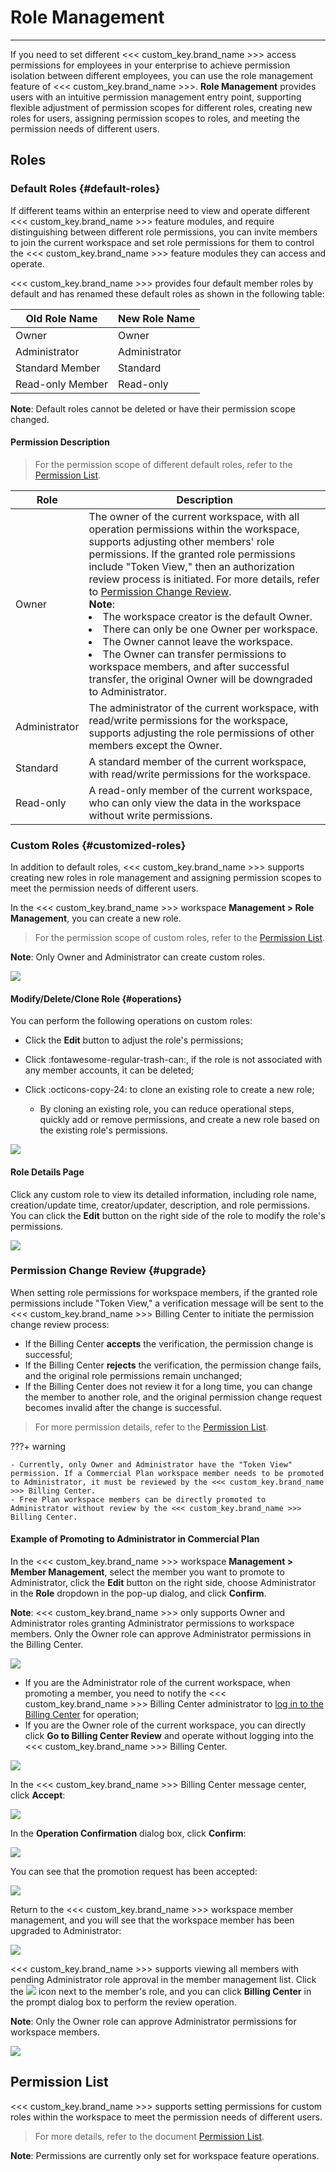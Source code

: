 # Role Management
---

If you need to set different <<< custom_key.brand_name >>> access permissions for employees in your enterprise to achieve permission isolation between different employees, you can use the role management feature of <<< custom_key.brand_name >>>. **Role Management** provides users with an intuitive permission management entry point, supporting flexible adjustment of permission scopes for different roles, creating new roles for users, assigning permission scopes to roles, and meeting the permission needs of different users.

## Roles

### Default Roles {#default-roles}

If different teams within an enterprise need to view and operate different <<< custom_key.brand_name >>> feature modules, and require distinguishing between different role permissions, you can invite members to join the current workspace and set role permissions for them to control the <<< custom_key.brand_name >>> feature modules they can access and operate.

<<< custom_key.brand_name >>> provides four default member roles by default and has renamed these default roles as shown in the following table:

| Old Role Name | New Role Name |
| ------------- | ------------- |
| Owner         | Owner         |
| Administrator | Administrator |
| Standard Member | Standard     |
| Read-only Member | Read-only    |

**Note**: Default roles cannot be deleted or have their permission scope changed.

#### Permission Description

> For the permission scope of different default roles, refer to the [Permission List](role-list.md).

| **Role**      | **Description**                                                     |
| ------------- | ------------------------------------------------------------------- |
| Owner         | The owner of the current workspace, with all operation permissions within the workspace, supports adjusting other members' role permissions. If the granted role permissions include "Token View," then an authorization review process is initiated. For more details, refer to [Permission Change Review](#upgrade).<br />**Note**:<br /><li>The workspace creator is the default Owner.<br /><li>There can only be one Owner per workspace.<br /><li>The Owner cannot leave the workspace.<br /><li>The Owner can transfer permissions to workspace members, and after successful transfer, the original Owner will be downgraded to Administrator. |
| Administrator | The administrator of the current workspace, with read/write permissions for the workspace, supports adjusting the role permissions of other members except the Owner. |
| Standard      | A standard member of the current workspace, with read/write permissions for the workspace. |
| Read-only     | A read-only member of the current workspace, who can only view the data in the workspace without write permissions. |

### Custom Roles {#customized-roles}

In addition to default roles, <<< custom_key.brand_name >>> supports creating new roles in role management and assigning permission scopes to meet the permission needs of different users.

In the <<< custom_key.brand_name >>> workspace **Management > Role Management**, you can create a new role.

> For the permission scope of custom roles, refer to the [Permission List](role-list.md).

**Note**: Only Owner and Administrator can create custom roles.

![](img/8.member_6.png)

#### Modify/Delete/Clone Role {#operations}

You can perform the following operations on custom roles:

- Click the **Edit** button to adjust the role's permissions;

- Click :fontawesome-regular-trash-can:, if the role is not associated with any member accounts, it can be deleted;

- Click :octicons-copy-24: to clone an existing role to create a new role;

    - By cloning an existing role, you can reduce operational steps, quickly add or remove permissions, and create a new role based on the existing role's permissions.

![](img/clone.png)

#### Role Details Page

Click any custom role to view its detailed information, including role name, creation/update time, creator/updater, description, and role permissions. You can click the **Edit** button on the right side of the role to modify the role's permissions.

![](img/8.member_13.1.png)

### Permission Change Review {#upgrade}

When setting role permissions for workspace members, if the granted role permissions include "Token View," a verification message will be sent to the <<< custom_key.brand_name >>> Billing Center to initiate the permission change review process:

- If the Billing Center **accepts** the verification, the permission change is successful;
- If the Billing Center **rejects** the verification, the permission change fails, and the original role permissions remain unchanged;
- If the Billing Center does not review it for a long time, you can change the member to another role, and the original permission change request becomes invalid after the change is successful.

> For more permission details, refer to the [Permission List](role-list.md).

???+ warning

    - Currently, only Owner and Administrator have the "Token View" permission. If a Commercial Plan workspace member needs to be promoted to Administrator, it must be reviewed by the <<< custom_key.brand_name >>> Billing Center.
    - Free Plan workspace members can be directly promoted to Administrator without review by the <<< custom_key.brand_name >>> Billing Center.

#### Example of Promoting to Administrator in Commercial Plan

In the <<< custom_key.brand_name >>> workspace **Management > Member Management**, select the member you want to promote to Administrator, click the **Edit** button on the right side, choose Administrator in the **Role** dropdown in the pop-up dialog, and click **Confirm**.

**Note**: <<< custom_key.brand_name >>> only supports Owner and Administrator roles granting Administrator permissions to workspace members. Only the Owner role can approve Administrator permissions in the Billing Center.

![](img/11.role_upgrade_1.png)

- If you are the Administrator role of the current workspace, when promoting a member, you need to notify the <<< custom_key.brand_name >>> Billing Center administrator to [log in to the Billing Center](https://boss.guance.com/) for operation;
- If you are the Owner role of the current workspace, you can directly click **Go to Billing Center Review** and operate without logging into the <<< custom_key.brand_name >>> Billing Center.

![](img/11.role_upgrade_2.png)

In the <<< custom_key.brand_name >>> Billing Center message center, click **Accept**:

![](img/11.role_upgrade_3.png)

In the **Operation Confirmation** dialog box, click **Confirm**:

![](img/11.role_upgrade_4.png)

You can see that the promotion request has been accepted:

![](img/11.role_upgrade_5.png)

Return to the <<< custom_key.brand_name >>> workspace member management, and you will see that the workspace member has been upgraded to Administrator:

![](img/11.role_upgrade_6.png)

<<< custom_key.brand_name >>> supports viewing all members with pending Administrator role approval in the member management list. Click the ![](img/4.member_admin_2.png) icon next to the member's role, and you can click **Billing Center** in the prompt dialog box to perform the review operation.

**Note**: Only the Owner role can approve Administrator permissions for workspace members.

![](img/4.member_admin_1.png)

## Permission List

<<< custom_key.brand_name >>> supports setting permissions for custom roles within the workspace to meet the permission needs of different users.

> For more details, refer to the document [Permission List](role-list.md).

**Note**: Permissions are currently only set for workspace feature operations.